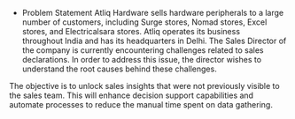 - Problem Statement
 Atliq Hardware sells hardware peripherals to a large number of customers, including Surge stores, Nomad stores, Excel stores, and Electricalsara stores. Atliq operates its business     
throughout India and has its headquarters in Delhi. The Sales Director of the company is currently encountering challenges related to sales declarations. In order to address this issue, the director wishes to understand the root causes behind these challenges.

 The objective is to unlock sales insights that were not previously visible to the sales team. This will enhance decision support capabilities and automate processes to reduce the manual time spent on data gathering.

